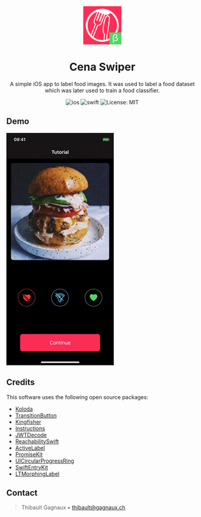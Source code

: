 <!-- <table align="center"><tr><td align="center" width="9999"> -->
<div align="center">
<img src="cena-logo.png" width="100"/>

# Cena Swiper

A simple iOS app to label food images. It was used to label a food dataset which
was later used to train a food classifier.

![ios](https://img.shields.io/badge/platform-iOS-blue)
![swift](https://img.shields.io/static/v1?label=Swift&message=4.2&color=blue&logo=swift)
![License: MIT](https://img.shields.io/badge/License-MIT-yellow.svg)
</div>

## Demo

![demo-gif](cena.gif)

## Credits

This software uses the following open source packages:

- [Koloda](https://github.com/Yalantis/Koloda)
- [TransitionButton](https://github.com/AladinWay/TransitionButton)
- [Kingfisher](https://github.com/onevcat/Kingfisher)
- [Instructions](https://github.com/ephread/Instructions)
- [JWTDecode](https://github.com/auth0/JWTDecode.swift)
- [ReachabilitySwift](https://github.com/ashleymills/Reachability.swift)
- [ActiveLabel](https://github.com/optonaut/ActiveLabel.swift)
- [PromiseKit](https://github.com/mxcl/PromiseKit)
- [UICircularProgressRing](https://github.com/luispadron/UICircularProgressRing)
- [SwiftEntryKit](https://github.com/huri000/SwiftEntryKit)
- [LTMorphingLabel](ltmorphinglabel)

## Contact

> Thibault Gagnaux • <thibault@gagnaux.ch>
